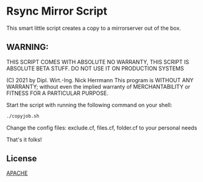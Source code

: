 # Rsync Mirror Script
This smart little script creates a copy to a mirrorserver out of the box.

## WARNING:
THIS SCRIPT COMES WITH ABSOLUTE NO WARRANTY,
THIS SCRIPT IS ABSOLUTE BETA STUFF. DO NOT USE IT ON PRODUCTION SYSTEMS

(C) 2021 by Dipl. Wirt.-Ing. Nick Herrmann
This program is WITHOUT ANY WARRANTY; without even the implied warranty of
MERCHANTABILITY or FITNESS FOR A PARTICULAR PURPOSE.

Start the script with running the following command on your shell:

```bash
./copyjob.sh
```

Change the config files: exclude.cf, files.cf, folder.cf to your personal needs

That's it folks!

## License
[APACHE](https://www.apache.org/licenses/LICENSE-2.0)